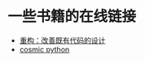 # 一些书籍的在线链接

- [重构：改善既有代码的设计](https://www.kancloud.cn/sstd521/refactor/194190)
- [cosmic python](http://www.cosmicpython.com/book/preface.html)
